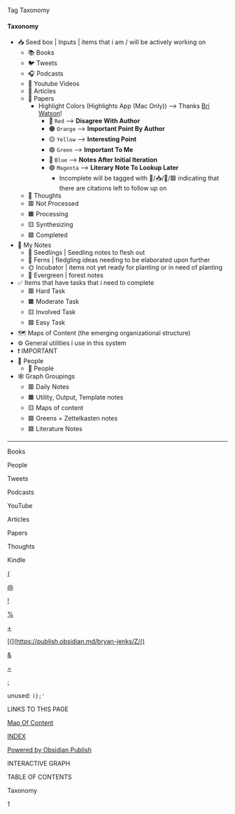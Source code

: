   
Tag Taxonomy

#### Taxonomy

-   📥️ Seed box | Inputs | items that i am / will be actively working on
    -   📚️ Books
    -   🐦️ Tweets
    -   🎧️ Podcasts
    -   🎥️ Youtube Videos
    -   📰️ Articles
    -   📜️ Papers
        -   Highlight Colors (Highlights App (Mac Only)) --> Thanks [Bri Watson](https://publish.obsidian.md/bryan-jenks/Z/%40Brian+Watson)!
            -   🔴️ `Red` --> **Disagree With Author**
            -   🟠️ `Orange` --> **Important Point By Author**
            -   🟡️ `Yellow` --> **Interesting Point**
            -   🟢️ `Green` --> **Important To Me**
            -   🔵️ `Blue` --> **Notes After Initial Iteration**
            -   🟣️ `Magenta` --> **Literary Note To Lookup Later**
                -   Incomplete will be tagged with 🧠️/📥️/📜️/🟪️ indicating that there are citations left to follow up on
    -   💭️ Thoughts
    -   🟥️ Not Processed
    -   🟧️️ Processing
    -   🟨️ Synthesizing
    -   🟩️️ Completed
-   📝️ My Notes
    -   🌱️ Seedlings | Seedling notes to flesh out
    -   🌿️ Ferns | fledgling ideas needing to be elaborated upon further
    -   🌞️ Incubator | items not yet ready for planting or in need of planting
    -   🌲️ Evergreen | forest notes
-   ✅️ Items that have tasks that i need to complete
    -   🟥️ Hard Task
    -   🟧️️ Moderate Task
    -   🟨️ Involved Task
    -   🟩️️ Easy Task
-   🗺️ Maps of Content (the emerging organizational structure)
-   ⚙️ General utilities i use in this system
-   ❗️ IMPORTANT
-   👥️ People
    -   👤️ People
-   🕸️ Graph Groupings
    -   🟥️ Daily Notes
    -   🟧️ Utility, Output, Template notes
    -   🟨️ Maps of content
    -   🟩️ Greens = Zettelkasten notes
    -   🟪️ Literature Notes

---

Books

People

Tweets

Podcasts

YouTube

Articles

Papers

Thoughts

Kindle

[{](https://publish.obsidian.md/bryan-jenks/Z/%7B)

[@](https://publish.obsidian.md/bryan-jenks/Z/%40)

[!](https://publish.obsidian.md/bryan-jenks/Z/!)

[%](https://publish.obsidian.md/bryan-jenks/Z/%25)

[+](https://publish.obsidian.md/bryan-jenks/Z/%2B)

[(](https://publish.obsidian.md/bryan-jenks/Z/()

[&](https://publish.obsidian.md/bryan-jenks/Z/%26)

[=](https://publish.obsidian.md/bryan-jenks/Z/%3D)

[;](https://publish.obsidian.md/bryan-jenks/Z/%3B)

unused: `)};'`

LINKS TO THIS PAGE

[Map Of Content](https://publish.obsidian.md/bryan-jenks/Z/Map+Of+Content)

[INDEX](https://publish.obsidian.md/bryan-jenks/Z/INDEX)

[Powered by Obsidian Publish](https://publish.obsidian.md/)

INTERACTIVE GRAPH

TABLE OF CONTENTS

Taxonomy

1